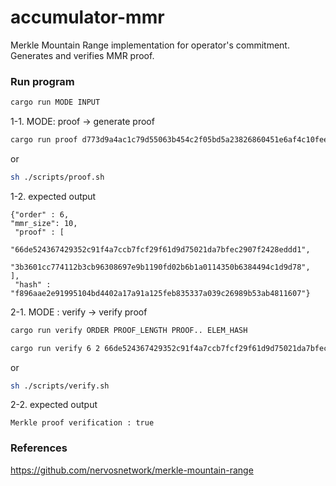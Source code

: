 # accumulator-mmr

Merkle Mountain Range implementation for operator's commitment.
Generates and verifies MMR proof.

### Run program

```sh
cargo run MODE INPUT
```

1-1. MODE: proof -> generate proof

```sh
cargo run proof d773d9a4ac1c79d55063b454c2f05bd5a23826860451e6af4c10feee50883b0
```

or

```sh
sh ./scripts/proof.sh
```

1-2. expected output

```
{"order" : 6,
"mmr_size": 10,
 "proof" : [
    "66de524367429352c91f4a7ccb7fcf29f61d9d75021da7bfec2907f2428eddd1",
    "3b3601cc774112b3cb96308697e9b1190fd02b6b1a0114350b6384494c1d9d78",
],
 "hash" : "f896aae2e91995104bd4402a17a91a125feb835337a039c26989b53ab4811607"}
```

2-1. MODE : verify -> verify proof

```sh
cargo run verify ORDER PROOF_LENGTH PROOF.. ELEM_HASH
```

```sh
cargo run verify 6 2 66de524367429352c91f4a7ccb7fcf29f61d9d75021da7bfec2907f2428eddd1 3b3601cc774112b3cb96308697e9b1190fd02b6b1a0114350b6384494c1d9d78 f896aae2e91995104bd4402a17a91a125feb835337a039c26989b53ab4811607
```

or

```sh
sh ./scripts/verify.sh
```

2-2. expected output

```
Merkle proof verification : true
```

### References

https://github.com/nervosnetwork/merkle-mountain-range
